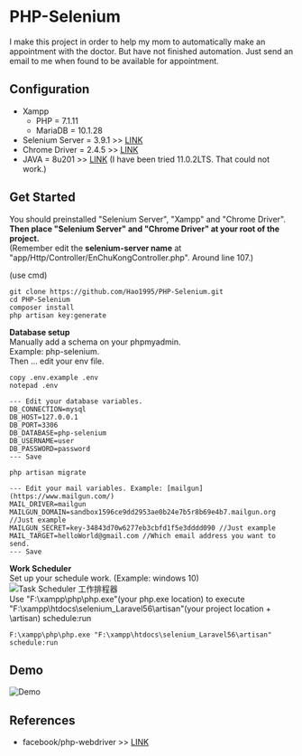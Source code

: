 # PHP-Selenium

I make this project in order to help my mom to automatically make an appointment with the doctor.
But have not finished automation.
Just send an email to me when found to be available for appointment.

## Configuration
* Xampp
    * PHP = 7.1.11
    * MariaDB = 10.1.28
* Selenium Server = 3.9.1 >> [LINK](http://selenium-release.storage.googleapis.com/index.html?path=3.9/)
* Chrome Driver = 2.4.5 >> [LINK](https://chromedriver.storage.googleapis.com/index.html?path=2.45/)
* JAVA = 8u201 >> [LINK](https://www.oracle.com/technetwork/java/javase/downloads/jdk8-downloads-2133151.html)
(I have been tried 11.0.2LTS. That could not work.)

## Get Started
You should preinstalled "Selenium Server", "Xampp" and "Chrome Driver".  
**Then place "Selenium Server" and "Chrome Driver" at your root of the project.**  
(Remember edit the **selenium-server name** at "app/Http/Controller/EnChuKongController.php". Around line 107.)

(use cmd)
```
git clone https://github.com/Hao1995/PHP-Selenium.git
cd PHP-Selenium
composer install
php artisan key:generate
```
**Database setup**  
Manually add a schema on your phpmyadmin.   
Example: php-selenium.  
Then ... edit your env file.
```
copy .env.example .env
notepad .env

--- Edit your database variables.
DB_CONNECTION=mysql
DB_HOST=127.0.0.1
DB_PORT=3306
DB_DATABASE=php-selenium
DB_USERNAME=user
DB_PASSWORD=password
--- Save

php artisan migrate

--- Edit your mail variables. Example: [mailgun](https://www.mailgun.com/)
MAIL_DRIVER=mailgun
MAILGUN_DOMAIN=sandbox1596ce9dd2953ae0b24e7b5r8b69e4b7.mailgun.org //Just example
MAILGUN_SECRET=key-34843d70w6277eb3cbfd1f5e3dddd090 //Just example
MAIL_TARGET=helloWorld@gmail.com //Which email address you want to send.
--- Save
```
**Work Scheduler**  
Set up your schedule work. (Example: windows 10)
![Task Scheduler 工作排程器](http://drive.google.com/uc?export=view&id=1LnqJihTWqjEdskTos4VDStjMIcnrQIRX "task-scheduler")  
Use "F:\xampp\php\php.exe"(your php.exe location) to execute "F:\xampp\htdocs\selenium_Laravel56\artisan"(your project location + \artisan) schedule:run
```
F:\xampp\php\php.exe "F:\xampp\htdocs\selenium_Laravel56\artisan" schedule:run
```

## Demo
![Demo](http://drive.google.com/uc?export=view&id=1T7c-PQt2QAUjSDyoa_PzaVmatmCxjdeO "Demo")  

## References
* facebook/php-webdriver >> [LINK](https://github.com/facebook/php-webdriver)